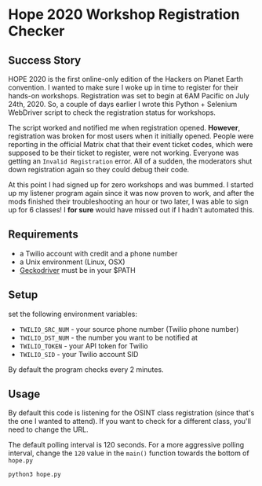 # Hope 2020 Workshop Registration Checker

## Success Story
HOPE 2020 is the first online-only edition of the Hackers on Planet Earth convention.
I wanted to make sure I woke up in time to register for their hands-on workshops.
Registration was set to begin at 6AM Pacific on July 24th, 2020.
So, a couple of days earlier I wrote this Python + Selenium WebDriver script to check the registration status for workshops.

The script worked and notified me when registration opened. **However**, registration was broken for most users when it initially opened.
People were reporting in the official Matrix chat that their event ticket codes, which were supposed to be their ticket to register, were not working.
Everyone was getting an `Invalid Registration` error.
All of a sudden, the moderators shut down registration again so they could debug their code.

At this point I had signed up for zero workshops and was bummed.
I started up my listener program again since it was now proven to work, and after the mods finished their troubleshooting an hour or two later, I was able to sign up for 6 classes!
I **for sure** would have missed out if I hadn't automated this.

## Requirements
- a Twilio account with credit and a phone number
- a Unix environment (Linux, OSX)
- [Geckodriver](https://github.com/mozilla/geckodriver/releases) must be in your $PATH

## Setup
set the following environment variables:
- `TWILIO_SRC_NUM` - your source phone number (Twilio phone number)
- `TWILIO_DST_NUM` - the number you want to be notified at
- `TWILIO_TOKEN` - your API token for Twilio
- `TWILIO_SID` - your Twilio account SID

By default the program checks every 2 minutes.

## Usage
By default this code is listening for the OSINT class registration (since that's the one I wanted to attend).
If you want to check for a different class, you'll need to change the URL.

The default polling interval is 120 seconds.
For a more aggressive polling interval, change the `120` value in the `main()` function towards the bottom of `hope.py`

```bash
python3 hope.py
```
